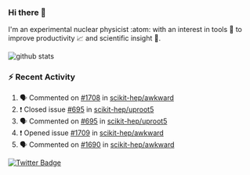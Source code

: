 ### Hi there 👋 

I'm an experimental nuclear physicist :atom: with an interest in tools :wrench: to improve productivity :chart_with_upwards_trend: and scientific insight :telescope:.

![github stats](https://github-readme-stats.vercel.app/api?username=agoose77&show_icons=true&hide_rank=true&hide_title=true&bg_color=30,e76445,904e95&text_color=efe3ec&icon_color=efe3ec)
<!--
**agoose77/agoose77** is a ✨ _special_ ✨ repository because its `README.md` (this file) appears on your GitHub profile.

Here are some ideas to get you started:

- 🔭 I’m currently working on ...
- 🌱 I’m currently learning ...
- 👯 I’m looking to collaborate on ...
- 🤔 I’m looking for help with ...
- 💬 Ask me about ...
- 📫 How to reach me: ...
- 😄 Pronouns: ...
- ⚡ Fun fact: ...
-->

### :zap: Recent Activity
<!--START_SECTION:activity-->
1. 🗣 Commented on [#1708](https://github.com/scikit-hep/awkward/issues/1708) in [scikit-hep/awkward](https://github.com/scikit-hep/awkward)
2. ❗️ Closed issue [#695](https://github.com/scikit-hep/uproot5/issues/695) in [scikit-hep/uproot5](https://github.com/scikit-hep/uproot5)
3. 🗣 Commented on [#695](https://github.com/scikit-hep/uproot5/issues/695) in [scikit-hep/uproot5](https://github.com/scikit-hep/uproot5)
4. ❗️ Opened issue [#1709](https://github.com/scikit-hep/awkward/issues/1709) in [scikit-hep/awkward](https://github.com/scikit-hep/awkward)
5. 🗣 Commented on [#1690](https://github.com/scikit-hep/awkward/issues/1690) in [scikit-hep/awkward](https://github.com/scikit-hep/awkward)
<!--END_SECTION:activity-->


[![Twitter Badge](https://img.shields.io/twitter/follow/agoose77?style=flat-square&logo=Twitter&logoColor=white&color=cornflowerblue)](https://twitter.com/agoose77)
